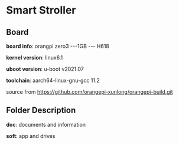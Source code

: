 # Smart Stroller

## Board 

**board info**: orangpi zero3 ---1GB --- H618

**kernel version**:  linux6.1

**uboot version**: u-boot v2021.07

**toolchain**: aarch64-linux-gnu-gcc 11.2

source from https://github.com/orangepi-xunlong/orangepi-build.git

## Folder Description

**doc**: documents and information

**soft**: app and drives

